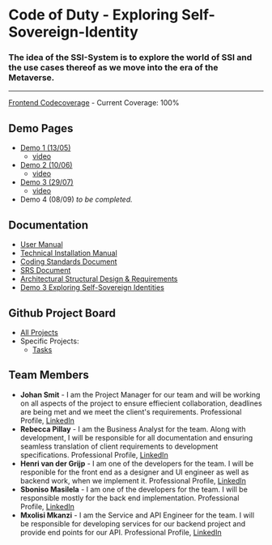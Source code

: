 ﻿# Code of Duty  - Exploring Self-Sovereign-Identity
### The idea of the SSI-System is to explore the world of SSI and the use cases thereof as we move into the era of the Metaverse.
---


[Frontend Codecoverage](https://htmlpreview.github.io/?https://github.com/COS301-SE-2022/Exploring-Self-Sovereign-Identity/blob/develop-vuejs-client/SSIVueJsClient/coverage/index.html) - Current Coverage: 100%

## Demo Pages
* [Demo 1 (13/05)](https://github.com/COS301-SE-2022/Exploring-Self-Sovereign-Identity/wiki/Demo-1)
   * [video](https://drive.google.com/file/d/1pKJ4mAlvG20tGbMSPu2vF7haJ5zroUUv/view?usp=sharing)
* [Demo 2 (10/06)](https://github.com/COS301-SE-2022/Exploring-Self-Sovereign-Identity/wiki/Demo-2)
  * [video](https://drive.google.com/file/d/1FlYbD0541b8dLWB-AisRWcFs9j2SnRK0/view?usp=sharing)
* [Demo 3 (29/07)](https://github.com/COS301-SE-2022/Exploring-Self-Sovereign-Identity/wiki/Demo-3)
  * [video](https://drive.google.com/file/d/1UqejxSGpTyzGVpEmzNhl402VLjz9G6cL/view?usp=sharing)
* Demo 4 (08/09) <i> to be completed. </i>

## Documentation
* [User Manual](https://github.com/COS301-SE-2022/Exploring-Self-Sovereign-Identity/files/9208791/User.Manual.pdf)
* [Technical Installation Manual](https://github.com/COS301-SE-2022/Exploring-Self-Sovereign-Identity/files/9208974/Technical.Installation.Manual.pdf)
* [Coding Standards Document](https://github.com/COS301-SE-2022/Exploring-Self-Sovereign-Identity/files/9209052/Coding.Standards.Document.pdf)
* [SRS Document](https://github.com/COS301-SE-2022/Exploring-Self-Sovereign-Identity/files/9213050/SRS.Document.pdf)
* [Architectural Structural Design & Requirements](https://github.com/COS301-SE-2022/Exploring-Self-Sovereign-Identity/files/9207869/Architectural.Structural.Design.Requirements.pdf)
* [Demo 3 Exploring Self-Sovereign Identities](https://github.com/COS301-SE-2022/Exploring-Self-Sovereign-Identity/files/9216758/Demo.3.exploring.self-sovereign.identities.pdf)



## Github Project Board
* [All Projects](https://github.com/COS301-SE-2022/Exploring-Self-Sovereign-Identity/projects)
* Specific Projects:
    * [Tasks](https://github.com/COS301-SE-2022/Exploring-Self-Sovereign-Identity/projects/1)

## Team Members
*  <b>Johan Smit</b> - I am the Project Manager for our team and will be working on all aspects of the project to ensure effiecient collaboration, deadlines are being met and we meet the client's requirements. Professional Profile, [LinkedIn](https://www.linkedin.com/in/johan-smit-2aa294157)
*  <b>Rebecca Pillay</b> - I am the Business Analyst for the team. Along with development, I will be responsible for all documentation and ensuring seamless translation of client requirements to development specifications. Professional Profile, [LinkedIn](https://www.linkedin.com/in/rebecca-p-48b236118)
*  <b>Henri van der Grijp</b> - I am one of the developers for the team. I will be responible for the front end as a designer and UI engineer as well as backend work, when we implement it. Professional Profile, [LinkedIn](https://www.linkedin.com/in/henri-van-der-grijp-31a70123a/)
*  <b>Sboniso Masilela</b> - I am one of the developers for the team. I will be responsible mostly for the back end implementation. Professional Profile, [LinkedIn](https://www.linkedin.com/in/sboniso-masilela-b0a5a335/)
*  <b>Mxolisi Mkanzi</b> - I am the Service and API Engineer for the team. I will be responsible for developing services for our backend project and provide end points for our API. Professional Profile, [LinkedIn](https://www.linkedin.com/in/mxolisi-mkanzi-1a40bb168)

